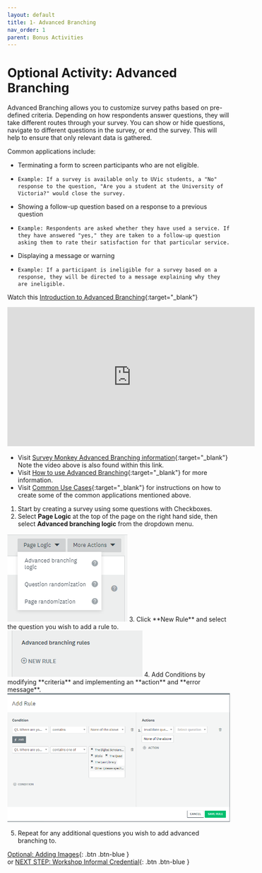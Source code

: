 ```yaml
---
layout: default
title: 1- Advanced Branching
nav_order: 1
parent: Bonus Activities
---
```


# Optional Activity: Advanced Branching

Advanced Branching allows you to customize survey paths based on pre-defined criteria. Depending on how respondents answer questions, they will take different routes through your survey. You can show or hide questions, navigate to different questions in the survey, or end the survey. This will help to ensure that only relevant data is gathered.

Common applications include:
-	Terminating a form to screen participants who are not eligible.
-	  Example: If a survey is available only to UVic students, a "No" response to the question, "Are you a student at the University of Victoria?" would close the survey.
-	Showing a follow-up question based on a response to a previous question
-	  Example: Respondents are asked whether they have used a service. If they have answered "yes," they are taken to a follow-up question asking them to rate their satisfaction for that particular service.
-	Displaying a message or warning
-	  Example: If a participant is ineligible for a survey based on a response, they will be directed to a message explaining why they are ineligible.

Watch this [Introduction to Advanced Branching](https://www.youtube.com/watch?v=qOtHfjvqyho){:target="_blank"}
<iframe width="560" height="315" src="https://www.youtube.com/embed/qOtHfjvqyho" title="YouTube video player" frameborder="0" allow="accelerometer; autoplay; clipboard-write; encrypted-media; gyroscope; picture-in-picture" allowfullscreen></iframe><br>

- Visit [Survey Monkey Advanced Branching information](https://help.surveymonkey.com/en/surveymonkey/create/advanced-branching/){:target="_blank"}<br> Note the video above is also found within this link. 
- Visit [How to use Advanced Branching](https://help.smapply.io/hc/en-us/articles/115001421914-How-to-use-Advanced-Branching-Logic-to-Dynamically-Change-your-Form){:target="_blank"} for more information.
- Visit [Common Use Cases](https://help.smapply.io/hc/en-us/articles/115001421914-How-to-use-Advanced-Branching-Logic-to-Dynamically-Change-your-Form#h_296ddad2-8897-4c90-826c-16bcba1b304a){:target="_blank"} for instructions on how to create some of the common applications mentioned above.

1. Start by creating a survey using some questions with Checkboxes.
2. Select **Page Logic** at the top of the page on the right hand side, then select **Advanced branching logic** from the dropdown menu.<br>
<img src="images/branching.png">
3. Click **New Rule** and select the question you wish to add a rule to. <br>
<img src="images/new-rule.png">
4. Add Conditions by modifying **criteria** and implementing an **action** and **error message**.
<img src="images/condition.png">

5. Repeat for any additional questions you wish to add advanced branching to.

[Optional: Adding Images](images.html){: .btn .btn-blue }<br> or 
[NEXT STEP: Workshop Informal Credential](informal-credentials.html){: .btn .btn-blue }


